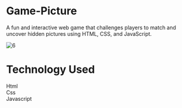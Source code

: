 # Game-Picture

A fun and interactive web game that challenges players to match and uncover hidden pictures using HTML, CSS, and JavaScript.
<br>

![6](https://github.com/parisaghm/Game-Picture/assets/57855828/cd09a307-41af-4a10-af46-813bad01c53a)

# Technology Used
Html<br>
Css<br>
Javascript
